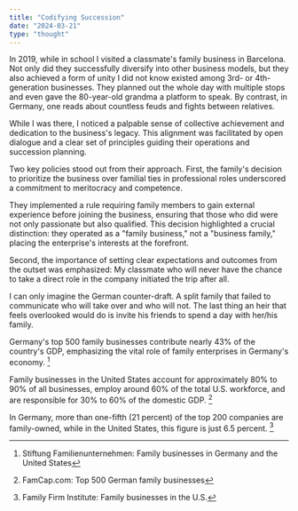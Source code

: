 ```yaml
---
title: "Codifying Succession"
date: "2024-03-21"
type: "thought"
---
```


In 2019, while in school I visited a classmate's family business in Barcelona. Not only did they successfully diversify into other business models, but they also achieved a form of unity I did not know existed among 3rd- or 4th-generation businesses. They planned out the whole day with multiple stops and even gave the 80-year-old grandma a platform to speak. By contrast, in Germany, one reads about countless feuds and fights between relatives.

While I was there, I noticed a palpable sense of collective achievement and dedication to the business's legacy. This alignment was facilitated by open dialogue and a clear set of principles guiding their operations and succession planning.

Two key policies stood out from their approach. First, the family's decision to prioritize the business over familial ties in professional roles underscored a commitment to meritocracy and competence.

They implemented a rule requiring family members to gain external experience before joining the business, ensuring that those who did were not only passionate but also qualified. This decision highlighted a crucial distinction: they operated as a "family business," not a "business family," placing the enterprise's interests at the forefront.

Second, the importance of setting clear expectations and outcomes from the outset was emphasized: My classmate who will never have the chance to take a direct role in the company initiated the trip after all.

I can only imagine the German counter-draft. A split family that failed to communicate who will take over and who will not. The last thing an heir that feels overlooked would do is invite his friends to spend a day with her/his family.

Germany's top 500 family businesses contribute nearly 43% of the country's GDP, emphasizing the vital role of family enterprises in Germany's economy​​. [^1]

Family businesses in the United States account for approximately 80% to 90% of all businesses, employ around 60% of the total U.S. workforce, and are responsible for 30% to 60% of the domestic GDP​​. [^2]

In Germany, more than one-fifth (21 percent) of the top 200 companies are family-owned, while in the United States, this figure is just 6.5 percent​​. [^3]

[^1]: Stiftung Familienunternehmen: Family businesses in Germany and the United States
[^2]: FamCap.com: Top 500 German family businesses
[^3]: Family Firm Institute: Family businesses in the U.S. 
